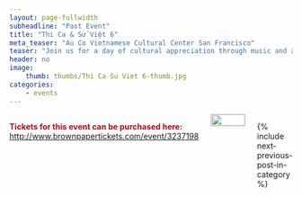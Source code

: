 ```yaml
---
layout: page-fullwidth
subheadline: "Past Event"
title: "Thi Ca & Sử Việt 6"
meta_teaser: "Au Co Vietnamese Cultural Center San Francisco"
teaser: "Join us for a day of cultural appreciation through music and arts presented by the Au Co Vietnamese Cultural Center and Auco Productions. This rich program will include singing, dancing,folk opera excerpts, and musical performances ..."
header: no
image:
    thumb: thumbs/Thi Ca Su Viet 6-thumb.jpg
categories:
    - events
---
```

<!--more-->
<div class="small-12 columns" style="padding: 0px; border-bottom: none;" markdown="1">

<span style="color: #C70216; font-weight: bold;">Tickets for this event can be purchased here:</span> <a href="http://www.brownpapertickets.com/event/3237198" target="_blank">http://www.brownpapertickets.com/event/3237198</a><br />
<!-- <span style="color: #555; font-style: italic;">(Note: Please scroll down to bottom of page to view videos of past performances)</span> -->

<img width="100%" style="border: 1px solid #cccccc;" src="{{ site.baseurl }}/images/2018/Thi-Ca-Su-Viet-6.jpg">

{% include next-previous-post-in-category %}

</div>

